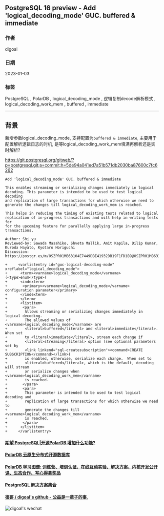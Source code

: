 ## PostgreSQL 16 preview - Add 'logical_decoding_mode' GUC. buffered & immediate   
                  
### 作者                  
digoal                  
                  
### 日期                  
2023-01-03               
                  
### 标签                  
PostgreSQL , PolarDB , logical_decoding_mode , 逻辑复制decode解析模式 , logical_decoding_work_mem , buffered , immediate  
                  
----                  
                  
## 背景        
新增参数logical_decoding_mode, 支持配置为`buffered & immediate`, 主要用于配置解析逻辑日志的时机, 是等logical_decoding_work_mem填满再解析还是实时解析?  
  
https://git.postgresql.org/gitweb/?p=postgresql.git;a=commit;h=5de94a041ed7a51b571db2030ba87600c7fc6262  
  
```  
Add 'logical_decoding_mode' GUC. buffered & immediate   
  
This enables streaming or serializing changes immediately in logical  
decoding. This parameter is intended to be used to test logical decoding  
and replication of large transactions for which otherwise we need to  
generate the changes till logical_decoding_work_mem is reached.  
  
This helps in reducing the timing of existing tests related to logical  
replication of in-progress transactions and will help in writing tests for  
for the upcoming feature for parallelly applying large in-progress  
transactions.  
  
Author: Shi yu  
Reviewed-by: Sawada Masahiko, Shveta Mallik, Amit Kapila, Dilip Kumar, Kuroda Hayato, Kyotaro Horiguchi  
Discussion: https://postgr.es/m/OSZPR01MB63104E7449DBE41932DB19F1FD1B9@OSZPR01MB6310.jpnprd01.prod.outlook.com  
```  
  
```  
+     <varlistentry id="guc-logical-decoding-mode" xreflabel="logical_decoding_mode">  
+      <term><varname>logical_decoding_mode</varname> (<type>enum</type>)  
+      <indexterm>  
+       <primary><varname>logical_decoding_mode</varname> configuration parameter</primary>  
+      </indexterm>  
+      </term>  
+      <listitem>  
+       <para>  
+        Allows streaming or serializing changes immediately in logical decoding.  
+        The allowed values of <varname>logical_decoding_mode</varname> are  
+        <literal>buffered</literal> and <literal>immediate</literal>. When set  
+        to <literal>immediate</literal>, stream each change if  
+        <literal>streaming</literal> option (see optional parameters set by  
+        <link linkend="sql-createsubscription"><command>CREATE SUBSCRIPTION</command></link>)  
+        is enabled, otherwise, serialize each change.  When set to  
+        <literal>buffered</literal>, which is the default, decoding will stream  
+        or serialize changes when <varname>logical_decoding_work_mem</varname>  
+        is reached.  
+       </para>  
+       <para>  
+        This parameter is intended to be used to test logical decoding and  
+        replication of large transactions for which otherwise we need to  
+        generate the changes till <varname>logical_decoding_work_mem</varname>  
+        is reached.  
+       </para>  
+      </listitem>  
+     </varlistentry>  
```  
  
  
#### [期望 PostgreSQL|开源PolarDB 增加什么功能?](https://github.com/digoal/blog/issues/76 "269ac3d1c492e938c0191101c7238216")
  
  
#### [PolarDB 云原生分布式开源数据库](https://github.com/ApsaraDB "57258f76c37864c6e6d23383d05714ea")
  
  
#### [PolarDB 学习图谱: 训练营、培训认证、在线互动实验、解决方案、内核开发公开课、生态合作、写心得拿奖品](https://www.aliyun.com/database/openpolardb/activity "8642f60e04ed0c814bf9cb9677976bd4")
  
  
#### [PostgreSQL 解决方案集合](../201706/20170601_02.md "40cff096e9ed7122c512b35d8561d9c8")
  
  
#### [德哥 / digoal's github - 公益是一辈子的事.](https://github.com/digoal/blog/blob/master/README.md "22709685feb7cab07d30f30387f0a9ae")
  
  
![digoal's wechat](../pic/digoal_weixin.jpg "f7ad92eeba24523fd47a6e1a0e691b59")
  
